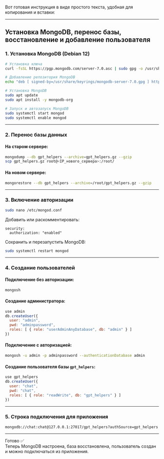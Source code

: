 Вот готовая инструкция в виде простого текста, удобная для копирования и вставки:

---

## Установка MongoDB, перенос базы, восстановление и добавление пользователя

### 1. Установка MongoDB (Debian 12)

```bash
# Установка ключа
curl -fsSL https://pgp.mongodb.com/server-7.0.asc | sudo gpg -o /usr/share/keyrings/mongodb-server-7.0.gpg --dearmor

# Добавление репозитория MongoDB
echo "deb [ signed-by=/usr/share/keyrings/mongodb-server-7.0.gpg ] https://repo.mongodb.org/apt/debian bookworm/mongodb-org/7.0 main" | sudo tee /etc/apt/sources.list.d/mongodb-org-7.0.list

# Установка MongoDB
sudo apt update
sudo apt install -y mongodb-org

# Запуск и автозапуск MongoDB
sudo systemctl start mongod
sudo systemctl enable mongod
```

---

### 2. Перенос базы данных

#### На старом сервере:

```bash
mongodump --db gpt_helpers --archive=gpt_helpers.gz --gzip
scp gpt_helpers.gz root@<IP_нового_сервера>:/root/
```

#### На новом сервере:

```bash
mongorestore --db gpt_helpers --archive=/root/gpt_helpers.gz --gzip
```

---

### 3. Включение авторизации

```bash
sudo nano /etc/mongod.conf
```

Добавить или раскомментировать:

```
security:
  authorization: "enabled"
```

Сохранить и перезапустить MongoDB:

```bash
sudo systemctl restart mongod
```

---

### 4. Создание пользователей

#### Подключение без авторизации:

```bash
mongosh
```

#### Создание администратора:

```js
use admin
db.createUser({
  user: "admin",
  pwd: "adminpassword",
  roles: [ { role: "userAdminAnyDatabase", db: "admin" } ]
})
```

#### Подключение с авторизацией:

```bash
mongosh -u admin -p adminpassword --authenticationDatabase admin
```

#### Создание пользователя базы `gpt_helpers`:

```js
use gpt_helpers
db.createUser({
  user: "chat",
  pwd: "chat",
  roles: [ { role: "readWrite", db: "gpt_helpers" } ]
})
```

---

### 5. Строка подключения для приложения

```
mongodb://chat:chat@127.0.0.1:27017/gpt_helpers?authSource=gpt_helpers
```

---

Готово ✅  
Теперь MongoDB настроена, база восстановлена, пользователь создан и можно подключаться из приложения.